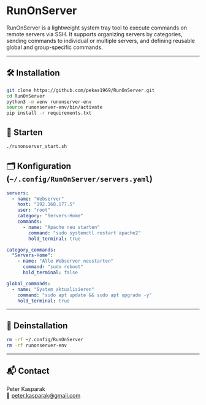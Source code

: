 # RunOnServer

RunOnServer is a lightweight system tray tool to execute commands on remote servers via SSH. It supports organizing servers by categories, sending commands to individual or multiple servers, and defining reusable global and group-specific commands.

---

## 🛠 Installation

```bash
git clone https://github.com/pekas1969/RunOnServer.git
cd RunOnServer
python3 -m venv runonserver-env
source runonserver-env/bin/activate
pip install -r requirements.txt
```

## 🚀 Starten

```bash
./runonserver_start.sh
```

## 🗂 Konfiguration (`~/.config/RunOnServer/servers.yaml`)

```yaml
servers:
  - name: "Webserver"
    host: "192.168.177.5"
    user: "root"
    category: "Servers-Home"
    commands:
      - name: "Apache neu starten"
        command: "sudo systemctl restart apache2"
        hold_terminal: true

category_commands:
  "Servers-Home":
    - name: "Alle Webserver neustarten"
      command: "sudo reboot"
      hold_terminal: false

global_commands:
  - name: "System aktualisieren"
    command: "sudo apt update && sudo apt upgrade -y"
    hold_terminal: true
```

---

## 🧽 Deinstallation

```bash
rm -rf ~/.config/RunOnServer
rm -rf runonserver-env
```

---

## 📬 Contact

Peter Kasparak  
📧 peter.kasparak@gmail.com
